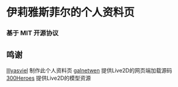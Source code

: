 # 伊莉雅斯菲尔的个人资料页
### 基于 MIT 开源协议
## 鸣谢
[Illyasviel](https://github.com/Illyasviel-me) 制作此个人资料页
[galnetwen](https://github.com/galnetwen/Live2D) 提供Live2D的网页端加载源码
[300Heroes](http://300.jumpw.com/) 提供Live2D的模型资源
